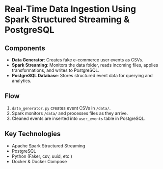 # Real-Time Data Ingestion Using Spark Structured Streaming & PostgreSQL

## Components
- **Data Generator**: Creates fake e-commerce user events as CSVs.
- **Spark Streaming**: Monitors the data folder, reads incoming files, applies transformations, and writes to PostgreSQL.
- **PostgreSQL Database**: Stores structured event data for querying and analytics.

## Flow
1. `data_generator.py` creates event CSVs in `/data/`.
2. Spark monitors `/data/` and processes files as they arrive.
3. Cleaned events are inserted into `user_events` table in PostgreSQL.

## Key Technologies
- Apache Spark Structured Streaming
- PostgreSQL
- Python (Faker, csv, uuid, etc.)
- Docker & Docker Compose
